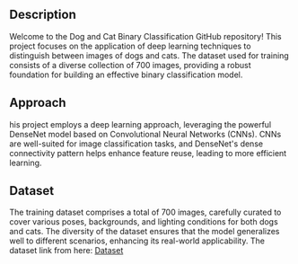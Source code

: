 ## Description
Welcome to the Dog and Cat Binary Classification GitHub repository! This project focuses on the application of deep learning techniques to distinguish between images of dogs and cats. The dataset used for training consists of a diverse collection of 700 images, providing a robust foundation for building an effective binary classification model.
## Approach
his project employs a deep learning approach, leveraging the powerful DenseNet model based on Convolutional Neural Networks (CNNs). CNNs are well-suited for image classification tasks, and DenseNet's dense connectivity pattern helps enhance feature reuse, leading to more efficient learning.
## Dataset
The training dataset comprises a total of 700 images, carefully curated to cover various poses, backgrounds, and lighting conditions for both dogs and cats. The diversity of the dataset ensures that the model generalizes well to different scenarios, enhancing its real-world applicability.
The dataset link from here: [Dataset]([http://example.com](https://www.kaggle.com/datasets/samuelcortinhas/cats-and-dogs-image-classification/code)https://www.kaggle.com/datasets/samuelcortinhas/cats-and-dogs-image-classification/code)
